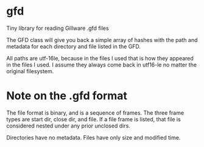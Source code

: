 gfd
===

Tiny library for reading Gillware .gfd files

The GFD class will give you back a simple array of hashes with the path and metadata for each directory and file listed in the GFD.

All paths are utf-16le, because in the files I used that is how they appeared in the files I used. I assume they always come back in utf16-le no matter the original filesystem.

# Note on the .gfd format

The file format is binary, and is a sequence of frames. The three frame types are start dir, close dir, and file. If a file frame is listed, that file is considered nested under any prior unclosed dirs.

Directories have no metadata. Files have only size and modified time.
